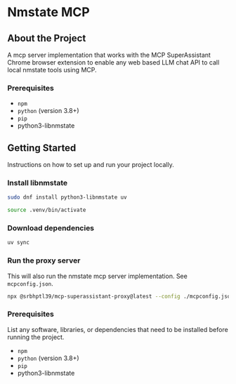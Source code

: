 # Nmstate MCP

## About the Project

A mcp server implementation that works with the MCP SuperAssistant Chrome browser extension to enable any web based LLM chat API to call local nmstate tools using MCP.

### Prerequisites

* `npm`
* `python` (version 3.8+)
* `pip`
* python3-libnmstate

## Getting Started

Instructions on how to set up and run your project locally.

### Install libnmstate

```bash
sudo dnf install python3-libnmstate uv
```

```bash
source .venv/bin/activate
```

### Download dependencies

```bash
uv sync
```

### Run the proxy server
This will also run the nmstate mcp server implementation. See `mcpconfig.json`.

```bash
npx @srbhptl39/mcp-superassistant-proxy@latest --config ./mcpconfig.json
```

### Prerequisites

List any software, libraries, or dependencies that need to be installed before running the project.

* `npm`
* `python` (version 3.8+)
* `pip`
* python3-libnmstate
